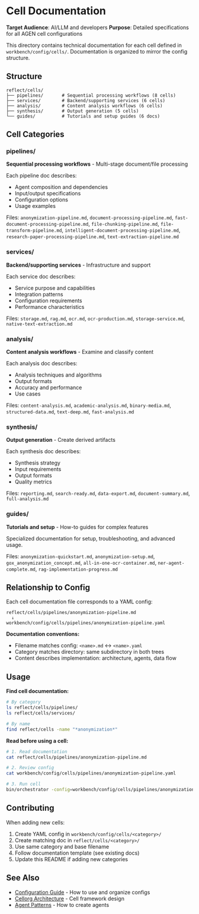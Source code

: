 # Cell Documentation

**Target Audience**: AI/LLM and developers
**Purpose**: Detailed specifications for all AGEN cell configurations

This directory contains technical documentation for each cell defined in `workbench/config/cells/`. Documentation is organized to mirror the config structure.

## Structure

```
reflect/cells/
├── pipelines/       # Sequential processing workflows (8 cells)
├── services/        # Backend/supporting services (6 cells)
├── analysis/        # Content analysis workflows (6 cells)
├── synthesis/       # Output generation (5 cells)
└── guides/          # Tutorials and setup guides (6 docs)
```

## Cell Categories

### pipelines/
**Sequential processing workflows** - Multi-stage document/file processing

Each pipeline doc describes:
- Agent composition and dependencies
- Input/output specifications
- Configuration options
- Usage examples

Files: `anonymization-pipeline.md`, `document-processing-pipeline.md`, `fast-document-processing-pipeline.md`, `file-chunking-pipeline.md`, `file-transform-pipeline.md`, `intelligent-document-processing-pipeline.md`, `research-paper-processing-pipeline.md`, `text-extraction-pipeline.md`

### services/
**Backend/supporting services** - Infrastructure and support

Each service doc describes:
- Service purpose and capabilities
- Integration patterns
- Configuration requirements
- Performance characteristics

Files: `storage.md`, `rag.md`, `ocr.md`, `ocr-production.md`, `storage-service.md`, `native-text-extraction.md`

### analysis/
**Content analysis workflows** - Examine and classify content

Each analysis doc describes:
- Analysis techniques and algorithms
- Output formats
- Accuracy and performance
- Use cases

Files: `content-analysis.md`, `academic-analysis.md`, `binary-media.md`, `structured-data.md`, `text-deep.md`, `fast-analysis.md`

### synthesis/
**Output generation** - Create derived artifacts

Each synthesis doc describes:
- Synthesis strategy
- Input requirements
- Output formats
- Quality metrics

Files: `reporting.md`, `search-ready.md`, `data-export.md`, `document-summary.md`, `full-analysis.md`

### guides/
**Tutorials and setup** - How-to guides for complex features

Specialized documentation for setup, troubleshooting, and advanced usage.

Files: `anonymization-quickstart.md`, `anonymization-setup.md`, `gox_anonymization_concept.md`, `all-in-one-ocr-container.md`, `ner-agent-complete.md`, `rag-implementation-progress.md`

## Relationship to Config

Each cell documentation file corresponds to a YAML config:

```
reflect/cells/pipelines/anonymization-pipeline.md
  ↓
workbench/config/cells/pipelines/anonymization-pipeline.yaml
```

**Documentation conventions:**
- Filename matches config: `<name>.md` ↔ `<name>.yaml`
- Category matches directory: same subdirectory in both trees
- Content describes implementation: architecture, agents, data flow

## Usage

**Find cell documentation:**
```bash
# By category
ls reflect/cells/pipelines/
ls reflect/cells/services/

# By name
find reflect/cells -name "*anonymization*"
```

**Read before using a cell:**
```bash
# 1. Read documentation
cat reflect/cells/pipelines/anonymization-pipeline.md

# 2. Review config
cat workbench/config/cells/pipelines/anonymization-pipeline.yaml

# 3. Run cell
bin/orchestrator -config=workbench/config/cells/pipelines/anonymization-pipeline.yaml
```

## Contributing

When adding new cells:

1. Create YAML config in `workbench/config/cells/<category>/`
2. Create matching doc in `reflect/cells/<category>/`
3. Use same category and base filename
4. Follow documentation template (see existing docs)
5. Update this README if adding new categories

## See Also

- [Configuration Guide](../../workbench/config/README.md) - How to use and organize configs
- [Cellorg Architecture](../architecture/cellorg.md) - Cell framework design
- [Agent Patterns](../../guidelines/references/agent-patterns.md) - How to create agents
